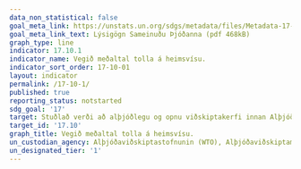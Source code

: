 ```yaml
---
data_non_statistical: false
goal_meta_link: https://unstats.un.org/sdgs/metadata/files/Metadata-17-10-01.pdf
goal_meta_link_text: Lýsigögn Sameinuðu Þjóðanna (pdf 468kB)
graph_type: line
indicator: 17.10.1
indicator_name: Vegið meðaltal tolla á heimsvísu.
indicator_sort_order: 17-10-01
layout: indicator
permalink: /17-10-1/
published: true
reporting_status: notstarted
sdg_goal: '17'
target: Stuðlað verði að alþjóðlegu og opnu viðskiptakerfi innan Alþjóðaviðskiptastofnunarinnar, sem byggist á réttlátu og marghliða regluverki með jafnræði að leiðarljósi, þar sem meðal annars verði stefnt að því að ljúka Doha-viðræðunum. 
target_id: '17.10'
graph_title: Vegið meðaltal tolla á heimsvísu.
un_custodian_agency: Alþjóðaviðskiptastofnunin (WTO), Alþjóðaviðskiptamiðstöðin (ITC), Ráðstefna Sameinuðu Þjóðanna um viðskipti og þróun (UNCTAD)
un_designated_tier: '1'
---
```

